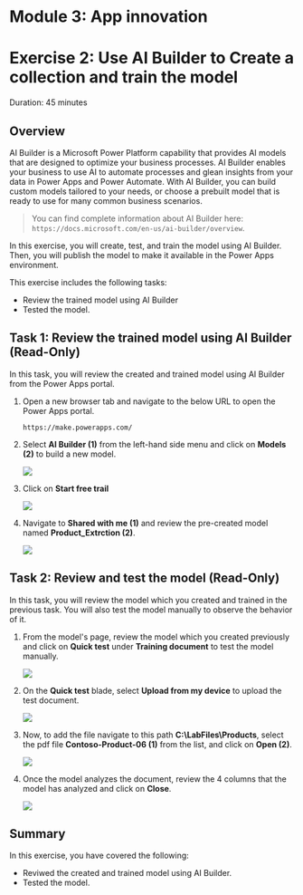 # Module 3: App innovation

# Exercise 2: Use AI Builder to Create a collection and train the model

Duration: 45 minutes

## Overview

AI Builder is a Microsoft Power Platform capability that provides AI models that are designed to optimize your business processes. AI Builder enables your business to use AI to automate processes and glean insights from your data in Power Apps and Power Automate. With AI Builder, you can build custom models tailored to your needs, or choose a prebuilt model that is ready to use for many common business scenarios.

  > You can find complete information about AI Builder here: `https://docs.microsoft.com/en-us/ai-builder/overview`.

In this exercise, you will create, test, and train the model using AI Builder. Then, you will publish the model to make it available in the Power Apps environment.

This exercise includes the following tasks:

* Review the trained model using AI Builder
* Tested the model.
 



## Task 1: Review the trained model using AI Builder (Read-Only)

In this task, you will review the created and trained model using AI Builder from the Power Apps portal.

1. Open a new browser tab and navigate to the below URL to open the Power Apps portal.

   ```
   https://make.powerapps.com/
   ```

2. Select **AI Builder (1)** from the left-hand side menu and click on **Models (2)** to build a new model.

   ![](../media/reviewmodel1.png)
   
3. Click on **Start free trail**

    ![](../media/startfreetrail.png)
   
3. Navigate to **Shared with me (1)** and review the pre-created model named **Product_Extrction (2)**.

   ![](../media/product_extraction.png)

## Task 2: Review and test the model (Read-Only)

In this task, you will review the model which you created and trained in the previous task. You will also test the model manually to observe the behavior of it.

1. From the model's page, review the model which you created previously and click on **Quick test** under **Training document** to test the model manually.

   ![](https://github.com/CloudLabsAI-Azure/AIW-SAP-on-Azure/blob/main/media/M3-Ex1-AIbuilder-45.png?raw=true)

1. On the **Quick test** blade, select **Upload from my device** to upload the test document.

   ![](https://github.com/CloudLabsAI-Azure/AIW-SAP-on-Azure/blob/main/media/M3-Ex1-AIbuilder-45.1.png?raw=true)

1. Now, to add the file navigate to this path **C:\LabFiles\Products**, select the pdf file **Contoso-Product-06 (1)** from the list, and click on **Open (2)**.

   ![](https://github.com/CloudLabsAI-Azure/AIW-SAP-on-Azure/blob/main/media/M3-Ex1-AIbuilder-49.png?raw=true)

1. Once the model analyzes the document, review the 4 columns that the model has analyzed and click on **Close**.

   ![](https://github.com/CloudLabsAI-Azure/AIW-SAP-on-Azure/blob/main/media/M3-Ex1-AIbuilder-46.png?raw=true)



## Summary

In this exercise, you have covered the following:

* Reviwed the created and trained model using AI Builder.
* Tested the model.

